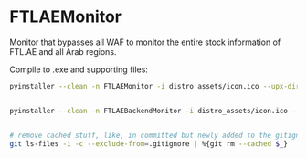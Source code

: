 # FTLAEMonitor
 
 Monitor that bypasses all WAF to monitor the entire stock information of FTL.AE and all Arab regions.

Compile to .exe and supporting files:
```bash
pyinstaller --clean -n FTLAEMonitor -i distro_assets/icon.ico --upx-dir C:\Users\lafft\Downloads\upx-3.96-win64\ --hidden-import colorama --hidden-import pywin32 --hidden-import win32file --onefile sku_monitor.py


pyinstaller --clean -n FTLAEBackendMonitor -i distro_assets/icon.ico --upx-dir C:\Users\lafft\Downloads\upx-3.96-win64\ --hidden-import colorama --hidden-import pywin32 --hidden-import win32file --onefile main.py


# remove cached stuff, like, in committed but newly added to the gitignore
git ls-files -i -c --exclude-from=.gitignore | %{git rm --cached $_}
```
